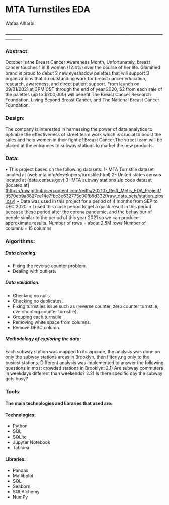 # MTA Turnstiles EDA
Wafaa Alharbi

ـــــــــــــــــــــــــــــــــــــــــــــــــــــــــــــــــــــــــــــــــــــــــــــــــــــــــــــــــــــــــــــــــــــــ
### Abstract:
October is the Breast Cancer Awareness Month, Unfortunately, breast cancer touches 1 in 8 women (12.4%) over the course of her life.
Glamified brand is proud to debut 2 new eyeshadow palettes that will support 3 organizations that do outstanding work for breast cancer education, research, awareness, and direct patient support.
From launch on 09/01/2021 at 3PM CST through the end of year 2020, $2 from each sale of the palettes (up to $200,000) will benefit The Breast Cancer Research Foundation, Living Beyond Breast Cancer, and The National Breast Cancer Foundation.

### Design:
The company is interested in harnessing the power of data analytics to optimize the effectiveness of street team work which is crucial to boost the sales and help women in their fight of Breast Cancer.The street team will be placed at the entrances to subway stations to market the new products.

### Data:
• This project based on the following datasets: 
1- MTA Turnstile dataset located at (web.mta.info/developers/turnstile.html) 
2- United states census located at (data.census.gov) 
3- MTA subway stations zip code dataset [located at] (https://raw.githubusercontent.com/reiffs/202107_Reiff_Metis_EDA_Project/d570eb9a8827ce14e7fbc3c632775c00fb5d332f/raw_data_sets/station_zips.csv)
• Data was used in this project for a period of 4 months from SEP to DEC 2020. • I used this close period to get a quick result in this period because these period after the corona pandemic, and the behaviour of people similar to the period of this year 2021 so we can produce approximate results.
Number of rows = about 2,5M rows
Number of columns = 15 columns

### Algorithms:
##### Data cleaning:
- Fixing the reverse counter problem.
- Dealing with outliers.
##### Data validation:
- Checking no nulls.
- Checking no duplicates.
- Fixing turnstiles issue such as (reverse counter, zero counter turnstile, overshooting counter turnstile).
- Grouping each turnstile
- Removing white space from columns.
- Remove DESC column.

##### Methodology of exploring the data:
Each subway station was mapped to its zipcode, the analysis was done on only the subway stations areas in Brooklyn, then filteriy,ng only to the busiest stations.
Different analysis was implemented to answer the following questions in most crowded stations in Brooklyn:
2.1) Are subway commuters in weekdays different than weekends? 
2.2) Is there specific day the subway gets busy?

### Tools:

#### The main technologies and libraries that used are: 


#### Technologies:
- Python
- SQL
- SQLite
- Jupyter Notebook
- Tabluea
#### Libraries:
- Pandas
- Matlibplot
- SQL
- Seaborn
- SQLAlchemy
- NumPy


